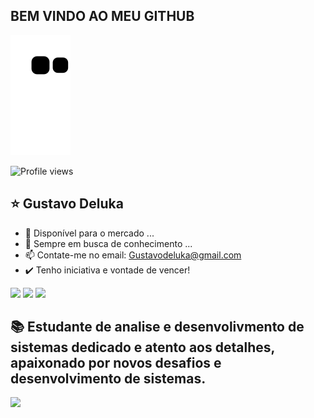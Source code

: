 ## BEM VINDO AO MEU GITHUB

![Snake animation](https://github.com/dfilitto/dfilitto/blob/output/github-contribution-grid-snake.svg)
<p align="left"> <img src="https://komarev.com/ghpvc/?username=GustavoDlk&color=yellow" alt="Profile views" /> </p>

## ⭐ Gustavo Deluka

- 🔭 Disponível para o mercado ...
- 🌱 Sempre em busca de conhecimento ...
- 📫 Contate-me no email: Gustavodeluka@gmail.com
- ✔️ Tenho iniciativa e vontade de vencer!

<div>
   <a style="text-align: right; padding: 0px;" href="https://www.youtube.com/channel/gustavodeluka" target="_blank"><img src="https://img.shields.io/badge/YouTube-FF0000?style=for-the-badge&logo=youtube&logoColor=white" target="_blank"></a>
  <a href="https://instagram.com/gustavodeluka" target="_blank"><img src="https://img.shields.io/badge/-Instagram-%23E4405F?style=for-the-badge&logo=instagram&logoColor=white" target="_blank"></a>
  <a href="https://www.linkedin.com/in/gustavodeluka" target="_blank"><img src="https://img.shields.io/badge/-LinkedIn-%230077B5?style=for-the-badge&logo=linkedin&logoColor=white" target="_blank"></a> 
</p>
</div>

## 📚 Estudante de analise e desenvolivmento de sistemas dedicado e atento aos detalhes, apaixonado por novos desafios e desenvolvimento de sistemas.

<div align="left">
  <img height="180em" src="https://github-readme-stats.vercel.app/api?username=gustavodlk&show_icons=true&theme=dark&include_all_commits=true&count_private=true"/>
